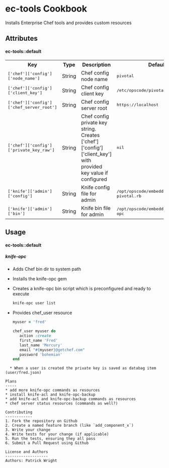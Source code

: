 ec-tools Cookbook
=================
Installs Enterprise Chef tools and provides custom resources

Attributes
----------
#### ec-tools::default
<table>
  <tr>
    <th>Key</th>
    <th>Type</th>
    <th>Description</th>
    <th>Default</th>
  </tr>
  <tr>
    <td><tt>['chef']['config']['node_name']</tt></td>
    <td>String</td>
    <td>Chef config node name</td>
    <td><tt>pivotal</tt></td>
  </tr>
    <tr>
    <td><tt>['chef']['config']['client_key']</tt></td>
    <td>String</td>
    <td>Chef config client key</td>
    <td><tt>/etc/opscode/pivotal.pem</tt></td>
  </tr>
  </tr>
    <tr>
    <td><tt>['chef']['config']['chef_server_root']</tt></td>
    <td>String</td>
    <td>Chef config server root</td>
    <td><tt>https://localhost</tt></td>
  </tr>
  </tr>
  <tr>
    <td><tt>['chef']['config']['private_key_raw']</tt></td>
    <td>String</td>
    <td>Chef config private key string.  Creates ['chef']['config']['client_key'] with provided key value if configured</td>
    <td><tt>nil</tt></td>
  </tr>
  <tr>
    <td><tt>['knife']['admin']['config']</tt></td>
    <td>String</td>
    <td>Knife config file for admin</td>
    <td><tt>/opt/opscode/embedded/conf/knife-pivotal.rb</tt></td>
  </tr>
  <tr>
    <td><tt>['knife']['admin']['bin']</tt></td>
    <td>String</td>
    <td>Knife bin file for admin</td>
    <td><tt>/opt/opscode/embedded/bin/knife-opc</tt></td>
  </tr>
</table>


Usage
-----
#### ec-tools::default
##### knife-opc
* Adds Chef bin dir to system path
* Installs the knife-opc gem
* Creates a knife-opc bin script which is preconfigured and ready to execute

   ```bash
   knife-opc user list
   ```
* Provides chef_user resource

   ```ruby
   myuser = 'fred'

   chef_user myuser do
      action :create
      first_name 'Fred'
      last_name 'Mercury'
      email "#{myuser}@getchef.com"
      password 'bohemian'
   end
```
  * When a user is created the private key is saved as databag item (user/fred.json)

Plans
-----
* add more knife-opc commands as resources
* install knife-acl and knife-opc-backup
* add knife-acl and knife-opc-backup commands as resources
* chef server status resources (commands as well?)

Contributing
------------
1. Fork the repository on Github
2. Create a named feature branch (like `add_component_x`)
3. Write your change
4. Write tests for your change (if applicable)
5. Run the tests, ensuring they all pass
6. Submit a Pull Request using Github

License and Authors
-------------------
Authors: Patrick Wright
